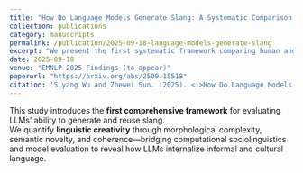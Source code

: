 ```yaml
---
title: "How Do Language Models Generate Slang: A Systematic Comparison between Human and Machine-Generated Slang Usages"
collection: publications
category: manuscripts
permalink: /publication/2025-09-18-language-models-generate-slang
excerpt: "We present the first systematic framework comparing human and model-generated slang to measure creativity, coherence, and informativeness in informal language generation."
date: 2025-09-18
venue: "EMNLP 2025 Findings (to appear)"
paperurl: "https://arxiv.org/abs/2509.15518"
citation: 'Siyang Wu and Zhewei Sun. (2025). <i>How Do Language Models Generate Slang: A Systematic Comparison between Human and Machine-Generated Slang Usages.</i> EMNLP 2025 Findings (to appear). arXiv:2509.15518.'
---
```


This study introduces the **first comprehensive framework** for evaluating LLMs’ ability to generate and reuse slang.  
We quantify **linguistic creativity** through morphological complexity, semantic novelty, and coherence—bridging computational sociolinguistics and model evaluation to reveal how LLMs internalize informal and cultural language.
